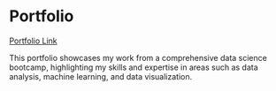 # Portfolio
[Portfolio Link](https://laurlen2112.github.io/Portfolio/)

This portfolio showcases my work from a comprehensive data science bootcamp, highlighting my skills and expertise in areas such as data analysis, machine learning, and data visualization.
